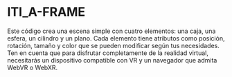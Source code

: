 # ITI_A-FRAME

Este código crea una escena simple con cuatro elementos: una caja, una esfera, un cilindro y un plano. Cada elemento tiene atributos como posición, rotación, tamaño y color que se pueden modificar según tus necesidades.
Ten en cuenta que para disfrutar completamente de la realidad virtual, necesitarás un dispositivo compatible con VR y un navegador que admita WebVR o WebXR.
